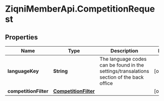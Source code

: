 # ZiqniMemberApi.CompetitionRequest

## Properties

Name | Type | Description | Notes
------------ | ------------- | ------------- | -------------
**languageKey** | **String** | The language codes can be found in the settings/transalations section of the back office | [optional] 
**competitionFilter** | [**CompetitionFilter**](CompetitionFilter.md) |  | [optional] 


